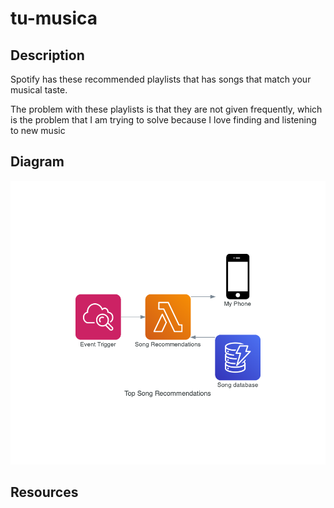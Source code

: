 # tu-musica

## Description

Spotify has these recommended playlists that has songs that match your musical taste.

The problem with these playlists is that they are not given frequently, which is the
problem that I am trying to solve because I love finding and listening to new music

## Diagram

![achitecture diagram](./top_song_recommendations.png)

## Resources
